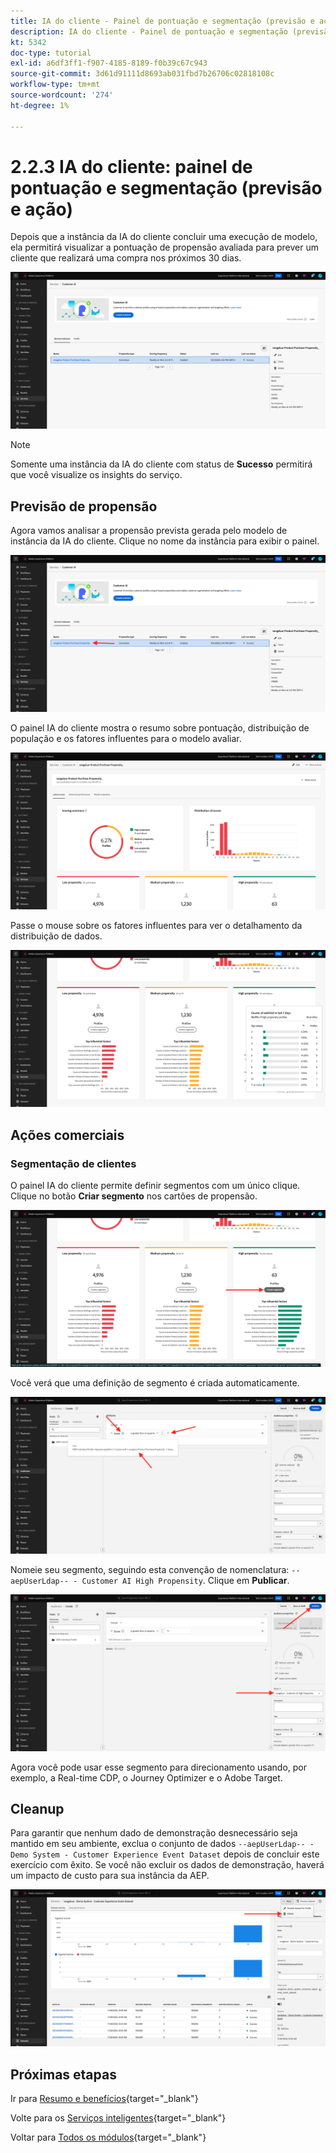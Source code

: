 ```yaml
---
title: IA do cliente - Painel de pontuação e segmentação (previsão e ação)
description: IA do cliente - Painel de pontuação e segmentação (previsão e ação)
kt: 5342
doc-type: tutorial
exl-id: a6df3ff1-f907-4185-8189-f0b39c67c943
source-git-commit: 3d61d91111d8693ab031fbd7b26706c02818108c
workflow-type: tm+mt
source-wordcount: '274'
ht-degree: 1%

---
```


# 2.2.3 IA do cliente: painel de pontuação e segmentação (previsão e ação)

Depois que a instância da IA do cliente concluir uma execução de modelo, ela permitirá visualizar a pontuação de propensão avaliada para prever um cliente que realizará uma compra nos próximos 30 dias.

![IA](./images/caiinstancesummary1.png)

>[!NOTE]
>
>Somente uma instância da IA do cliente com status de **Sucesso** permitirá que você visualize os insights do serviço.

## Previsão de propensão

Agora vamos analisar a propensão prevista gerada pelo modelo de instância da IA do cliente. Clique no nome da instância para exibir o painel.

![IA](./images/caimodels1.png)

O painel IA do cliente mostra o resumo sobre pontuação, distribuição de população e os fatores influentes para o modelo avaliar.

![Descrição da IA](./images/caidescription.png)

Passe o mouse sobre os fatores influentes para ver o detalhamento da distribuição de dados.

![Fatores de influência](./images/caiinfluencefactors.png)

## Ações comerciais

### Segmentação de clientes

O painel IA do cliente permite definir segmentos com um único clique. Clique no botão **Criar segmento** nos cartões de propensão.

![Criar um segmento](./images/caiinfluencefactors1.png)

Você verá que uma definição de segmento é criada automaticamente.

![Regra de segmento](./images/caicreatesegment.png)

Nomeie seu segmento, seguindo esta convenção de nomenclatura: `--aepUserLdap-- - Customer AI High Propensity`. Clique em **Publicar**.

![Regra de segmento](./images/caicreatesegment1.png)

Agora você pode usar esse segmento para direcionamento usando, por exemplo, a Real-time CDP, o Journey Optimizer e o Adobe Target.

## Cleanup

Para garantir que nenhum dado de demonstração desnecessário seja mantido em seu ambiente, exclua o conjunto de dados `--aepUserLdap-- - Demo System - Customer Experience Event Dataset` depois de concluir este exercício com êxito. Se você não excluir os dados de demonstração, haverá um impacto de custo para sua instância da AEP.

![Perfil](./images/cleanup.png)

## Próximas etapas

Ir para [Resumo e benefícios](./summary.md){target="_blank"}

Volte para os [Serviços inteligentes](./intelligent-services.md){target="_blank"}

Voltar para [Todos os módulos](./../../../../overview.md){target="_blank"}
